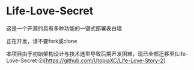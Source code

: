 # Life-Love-Secret
这是一个开源的具有多种功能的一键式部署表白墙

正在开发，请不要fork或clone

本项目由于初始架构设计与技术选型导致后期开发困难，现已全部迁移至(Life-Love-Secret-2)[https://github.com/UtopiaXC/Life-Love-Story-2]
